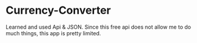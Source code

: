 # Currency-Converter
Learned and used Api &amp; JSON. Since this free api does not allow me to do much things, this app is pretty limited.
